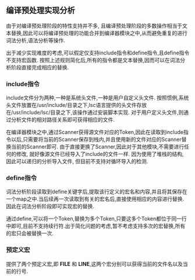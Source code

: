 编译预处理实现分析
----------------------

由于对编译预处理阶段的特性支持并不多, 且编译预处理阶段的多数操作相当于文本替换,因此可以将编译预处理的功能合并到编译器模块之中,从而避免重复的进行词法分析,语法分析等操作.

出于减少实现难度的考虑,可以假定仅支持include指令和define指令,且define指令不支持宏函数. 按照上述规则简化后,所有的指令都是文本替换,因而可以在词法分析阶段直接完成相应的替换.


### include指令

include文件分为两种,一种是系统头文件,一种是用户自定义头文件. 按照惯例,系统头文件放置在/usr/include/目录之下,lsc语言提供的头文件存放在/usr/include/lsc/目录之下,该操作通过安装脚本实现. 对于用户定义头文件,则通过分析文件的相对路径关系即可获得相应的文件.

在编译器模块之中,通过Scanner获得源文件对应的Token,因此在读取到include指令以后,只需要将当前的Scanner保存到栈内,并且使用新的文件对应的Scanner替换当前的Scanner即可. 由于直接更换了Scanner,因此对于其他模块,不需要进行任何的修改, 就好像源文件已经导入了include的文件一样. 因为使用了堆栈的结构, 因此可以递归的分析导入文件, 但目前不支持对循环导入的检测.


### define指令

词法分析阶段读取到define关键字后,提取该行定义的宏名和内容,并且将其保存在一个map之中.当后续再一次读取到有关的宏名后,直接使用相应的内容进行替换. 因此在词法分析阶段即可实现宏的替换.

通过define,可以将一个Token,替换为多个Token,只要这多个Token都位于同一行中即可,目前不支持续行符.出于简化问题的考虑,暂不考虑支持多次的宏替换,所有的宏只会被替换一次.


### 预定义宏

提供了两个预定义宏,即 __FILE__ 和 __LINE__,这两个宏分别可以获得当前的文件名以及当前的行号.
